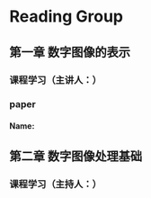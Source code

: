 # Reading Group

## 第一章 数字图像的表示

### 课程学习（主讲人：）

### paper

#### Name: 

## 第二章  数字图像处理基础

### 课程学习（主持人：）


